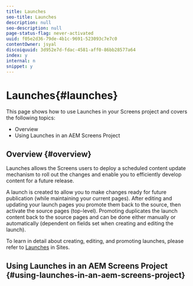 ```yaml
---
title: Launches
seo-title: Launches
description: null
seo-description: null
page-status-flag: never-activated
uuid: f05e2d36-79de-4b1c-9691-523093c7e7c0
contentOwner: jsyal
discoiquuid: 3d952e7d-fdac-4581-aff0-86bb28577a64
index: y
internal: n
snippet: y
---
```


# Launches{#launches}

This page shows how to use Launches in your Screens project and covers the following topics:

* Overview
* Using Launches in an AEM Screens Project

## Overview {#overview}

Launches allows the Screens users to deploy a scheduled content update mechanism to roll out the changes and enable you to efficiently develop content for a future release.

A launch is created to allow you to make changes ready for future publication (while maintaining your current pages). After editing and updating your launch pages you promote them back to the source, then activate the source pages (top-level). Promoting duplicates the launch content back to the source pages and can be done either manually or automatically (dependent on fields set when creating and editing the launch).

To learn in detail about creating, editing, and promoting launches, please refer to [Launches](../../sites/authoring/using/launches.md) in Sites.

## Using Launches in an AEM Screens Project {#using-launches-in-an-aem-screens-project}

